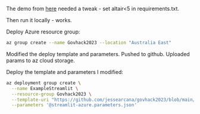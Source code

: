 The demo from [here](https://github.com/benalexkeen/streamlit-azure-app-services) needed a tweak - set altair\<5 in requirements.txt.

Then run it locally - works.

Deploy Azure resource group:
```bash
az group create --name Govhack2023 --location "Australia East"
```
Modified the deploy template and parameters. Pushed to github. Uploaded params to az cloud storage.

Deploy the template and parameters I modified:
```bash
az deployment group create \
  --name ExampleStreamlit \
  --resource-group Govhack2023 \
  --template-uri "https://github.com/jessearcana/govhack2023/blob/main/streamlit-azure-app-services/azuredeploy.json" \
  --parameters '@streamlit-azure.parameters.json'
```